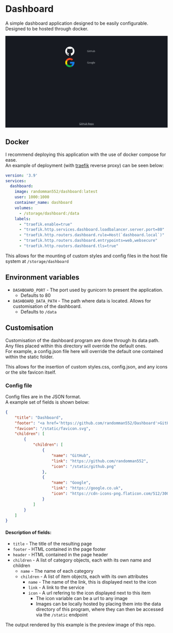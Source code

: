 # Dashboard
A simple dashboard application designed to be easily configurable.\
Designed to be hosted through docker.

![Output of example config](.github/preview.png)

## Docker
I recommend deploying this application with the use of docker compose for ease.\
An example of deployment (with [traefik](https://traefik.io/traefik/) reverse proxy) can be seen below:
```yml
version: '3.9'
services:
  dashboard:
    image: randomman552/dashboard:latest
    user: 1000:1000
    container_name: dashboard
    volumes:
      - /storage/dashboard:/data
    labels:
      - "traefik.enable=true"
      - "traefik.http.services.dashboard.loadbalancer.server.port=80"
      - "traefik.http.routers.dashboard.rule=Host(`dashboard.local`)"
      - "traefik.http.routers.dashboard.entrypoints=web,websecure"
      - "traefik.http.routers.dashboard.tls=true"
```

This allows for the mounting of custom styles and config files in the host file system at `/storage/dashboard`

## Environment variables
- `DASHBOARD_PORT` - The port used by gunicorn to present the application.
  - Defaults to 80
- `DASHBOARD_DATA_PATH` - The path where data is located. Allows for customisation of the dashboard.
  - Defaults to `/data`

## Customisation
Customisation of the dashboard program are done through its data path.\
Any files placed within this directory will override the default ones.\
For example, a config.json file here will override the default one contained within the static folder.

This allows for the insertion of custom styles.css, config.json, and any icons or the site favicon itself.

### Config file
Config files are in the JSON format.\
A example set of fields is shown below:
```json
{
    "title": "Dashboard",
    "footer": "<a href='https://github.com/randomman552/Dashboard'>GitHub Repo</a>",
    "favicon": "/static/favicon.svg",
    "children": [
        {
            "children": [
                {
                    "name": "GitHub",
                    "link": "https://github.com/randomman552",
                    "icon": "/static/github.png"
                },
                {
                    "name": "Google",
                    "link": "https://google.co.uk",
                    "icon": "https://cdn-icons-png.flaticon.com/512/300/300221.png"
                }
            ]
        }
    ]
}
```

#### Description of fields:
- `title` - The title of the resulting page
- `footer` - HTML contained in the page footer
- `header` - HTML contained in the page header
- `children` - A list of category objects, each with its own name and children
  - `name` - The name of each category
  - `children` - A list of item objects, each with its own attributes
    - `name` - The name of the link, this is displayed next to the icon
    - `link` - A link to the service
    - `icon` - A url refering to the icon displayed next to this item
      - The icon variable can be a url to any image
      - Images can be locally hosted by placing them into the data directory of this program, where they can then be accessed via the `/static` endpoint

The output rendered by this example is the preview image of this repo.